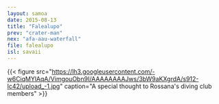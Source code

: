```yaml
---
layout: samoa
date: 2015-08-13
title: "Falealupo"
prev: "crater-man"
nex: "afa-aau-waterfall"
file: falealupo
isl: savaii
---
```


{{< figure src="https://lh3.googleusercontent.com/-w6CiqMYlAqA/VimgouObn9I/AAAAAAAAJws/3bW9aKXgrdA/s912-Ic42/upload_-1.jpg" caption="A special thought to Rossana's diving club members" >}}